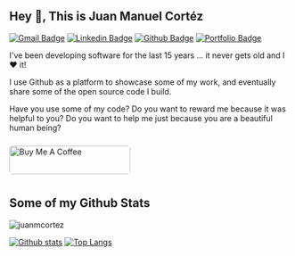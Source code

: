 ## Hey 👋, This is Juan Manuel Cortéz
[![Gmail Badge](https://img.shields.io/badge/-juanm.cortez@gmail.com-c14438?style=flat&logo=Gmail&logoColor=white&link=mailto:juanm.cortez@gmail.com)](mailto:juanm.cortez@gmail.com) 
[![Linkedin Badge](https://img.shields.io/badge/-juanmcortez-0072b1?style=flat&logo=Linkedin&logoColor=white&link=https://www.linkedin.com/in/juanmcortez/)](https://www.linkedin.com/in/juanmcortez/) [![Github Badge](https://img.shields.io/badge/-juanmcortez-grey?style=flat&logo=github&logoColor=white&link=https://github.com/juanmcortez/)](https://www.github.com/juanmcortez/) [![Portfolio Badge](https://img.shields.io/badge/portfolio-web-blue?style=flat&link=https://github.com/juanmcortez/)](https://github.com/juanmcortez/) <p align='left'>I've been developing software for the last 15 years ... it never gets old and I :heart: it!</p><p align='left'>I use Github as a platform to showcase some of my work, and eventually share some of the open source code I build.</p><p align='left'>Have you use some of my code? Do you want to reward me because it was helpful to you? Do you want to help me just because you are a beautiful human being?</p><a href="https://www.buymeacoffee.com/juamcortez" target="_blank"><img src="https://cdn.buymeacoffee.com/buttons/lato-red.png" alt="Buy Me A Coffee" height="51" width="217" style="height: 51px !important;width: 217px !important; border-radius: 5px; margin: 10px 0;" ></a>
## Some of my Github Stats
<p align=left> <img src=https://komarev.com/ghpvc/?username=juanmcortez alt=juanmcortez /> </p>

[![Github stats](https://github-readme-stats.vercel.app/api?username=juanmcortez&show_icons=true&include_all_commits=true)](https://github.com/juanmcortez/github-readme-stats)
[![Top Langs](https://github-readme-stats.vercel.app/api/top-langs/?username=juanmcortez&layout=compact)](https://github.com/juanmcortez/github-readme-stats)
